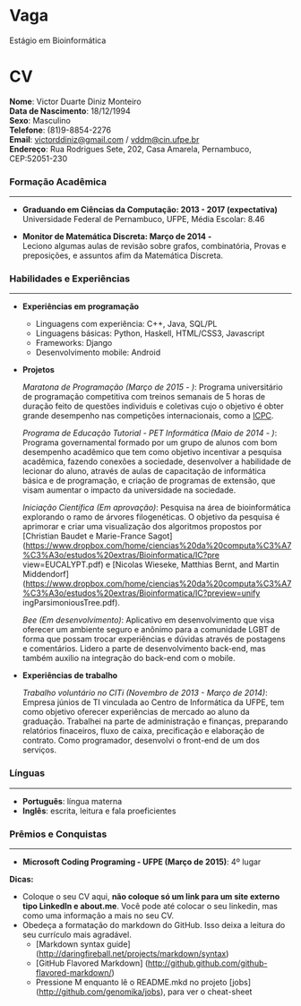Vaga
====

Estágio em Bioinformática


CV
==

**Nome**: Victor Duarte Diniz Monteiro  
**Data de Nascimento**: 18/12/1994  
**Sexo**: Masculino  
**Telefone**: (81)9-8854-2276  
**Email**: victorddiniz@gmail.com / vddm@cin.ufpe.br  
**Endereço**: Rua Rodrigues Sete, 202, Casa Amarela, Pernambuco, CEP:52051-230  

### Formação Acadêmica ###
* * *

- **Graduando em Ciências da Computação:  2013 - 2017 (expectativa)**  
	Universidade Federal de Pernambuco, UFPE, Média Escolar: 8.46

- **Monitor de Matemática Discreta: Março de 2014 -**  
	Leciono algumas aulas de revisão sobre grafos, combinatória, Provas e preposições,
	e assuntos afim da Matemática Discreta.
	
### Habilidades e Experiências ###
* * *

- **Experiências em programação**
	- Linguagens com experiência: C++, Java, SQL/PL
	- Linguagens básicas: Python, Haskell, HTML/CSS3, Javascript
	- Frameworks: Django
	- Desenvolvimento mobile: Android

- **Projetos**  
  
	*Maratona de Programação (Março de 2015 - )*: Programa universitário de programação competitiva com treinos semanais 	de 5 horas de duração feito de questões individuis e coletivas cujo o objetivo é obter grande desempenho nas competições 		internacionais, como a [ICPC](http://icpc.baylor.edu/).  

	*Programa de Educação Tutorial - PET Informática (Maio de 2014 - )*: Programa governamental formado por um grupo de 		alunos com bom desempenho acadêmico que tem como objetivo incentivar a pesquisa acadêmica, fazendo conexões a 			sociedade, desenvolver a habilidade de lecionar do aluno, através de aulas de capacitação de informática básica 	e de programação, e criação de programas de extensão, que visam aumentar o impacto da universidade na sociedade.  
	
	*Iniciação Científica (Em aprovação)*: Pesquisa na área de bioinformática explorando o ramo de árvores filogenéticas. 	O objetivo da pesquisa é aprimorar e criar uma visualização dos algoritmos propostos por [Christian Baudet e Marie-France 		Sagot] (https://www.dropbox.com/home/ciencias%20da%20computa%C3%A7%C3%A3o/estudos%20extras/Bioinformatica/IC?pre		view=EUCALYPT.pdf) e [Nicolas Wieseke, Matthias Bernt, and Martin Middendorf] 						(https://www.dropbox.com/home/ciencias%20da%20computa%C3%A7%C3%A3o/estudos%20extras/Bioinformatica/IC?preview=unify		ingParsimoniousTree.pdf).  

	*Bee (Em desenvolvimento)*: Aplicativo em desenvolvimento que visa oferecer um ambiente seguro e anônimo para a 		comunidade LGBT de forma que possam trocar experiências e dúvidas através de postagens e comentários. Lidero a			parte de desenvolvimento back-end, mas também auxilio na integração do back-end com o mobile.  

- **Experiências de trabalho**  

	*Trabalho voluntário no CITi (Novembro de 2013 - Março de 2014)*: Empresa júnios de TI vinculada ao Centro de 			Informática da UFPE, tem como objetivo oferecer experiências de mercado ao aluno da graduação. Trabalhei na parte 	de administração e finanças, preparando relatórios finaceiros, fluxo de caixa, precificação e elaboração de contrato. 		Como programador, desenvolvi o front-end de um dos serviços.  

### Línguas ###
* * *

- **Português**: língua materna  
- **Inglês**: escrita, leitura e fala proeficientes  

### Prêmios e Conquistas ###
* * *

- **Microsoft Coding Programing - UFPE (Março de 2015)**: 4º lugar

__Dicas:__
* Coloque o seu CV aqui, __não coloque só um link para um site externo tipo LinkedIn e about.me__. Você pode até colocar o seu linkedin, mas como uma informação a mais no seu CV.
* Obedeça a formatação do markdown do GitHub. Isso deixa a leitura do seu currículo mais agradável.
	* [Markdown syntax guide] (http://daringfireball.net/projects/markdown/syntax)
	* [GitHub Flavored Markdown] (http://github.github.com/github-flavored-markdown/)
	* Pressione M enquanto lê o README.mkd no projeto [jobs] (http://github.com/genomika/jobs), para ver o cheat-sheet
